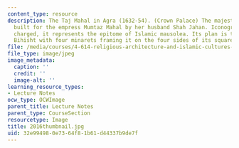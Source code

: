 ```yaml
---
content_type: resource
description: The Taj Mahal in Agra (1632-54). (Crown Palace) The majestic mausoleum
  built for the empress Mumtaz Mahal by her husband Shah Jahan. Iconographically highly
  charged, it represents the epitome of Islamic mausolea. Its plan is that of a Hasht
  Bihisht with four minarets framing it on the four sides of its square platform.
file: /media/courses/4-614-religious-architecture-and-islamic-cultures-fall-2002/32e994980e7364f81b61d44337b9de7f_2016thumbnail.jpg
file_type: image/jpeg
image_metadata:
  caption: ''
  credit: ''
  image-alt: ''
learning_resource_types:
- Lecture Notes
ocw_type: OCWImage
parent_title: Lecture Notes
parent_type: CourseSection
resourcetype: Image
title: 2016thumbnail.jpg
uid: 32e99498-0e73-64f8-1b61-d44337b9de7f
---
```

